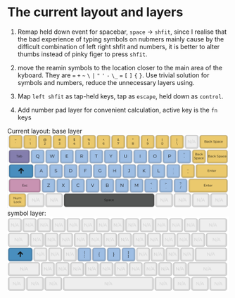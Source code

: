 # The current layout and layers
1. Remap held down event for spacebar, `space` -> `shfit`, since I realise that 
   the bad experience of typing symbols on nubmers mainly cause by the difficult 
   combination of left right shfit and numbers, it is better to alter thumbs 
   instead of pinky figer to press `shfit`.

2. move the reamin symbols to the location closer to the main area of the 
   kyboard. They are `=` `+` `~`  `\` `|` `"` `'` `-` `\_` `=` `[` `]` `{` `}`.
Use trivial solution for symbols and numbers, reduce the unnecessary layers 
using.

3. Map `left shfit` as tap-held keys, tap as `escape`, held down as `control`.

4. Add number pad layer for convenient calculation, active key is the `fn` keys 

Current layout:
base layer
![base layer](/img/curretBaseLayer.png?raw=true)
symbol layer:
![symbol layer](/img/currentSymbollayer.png?raw=true)

    
